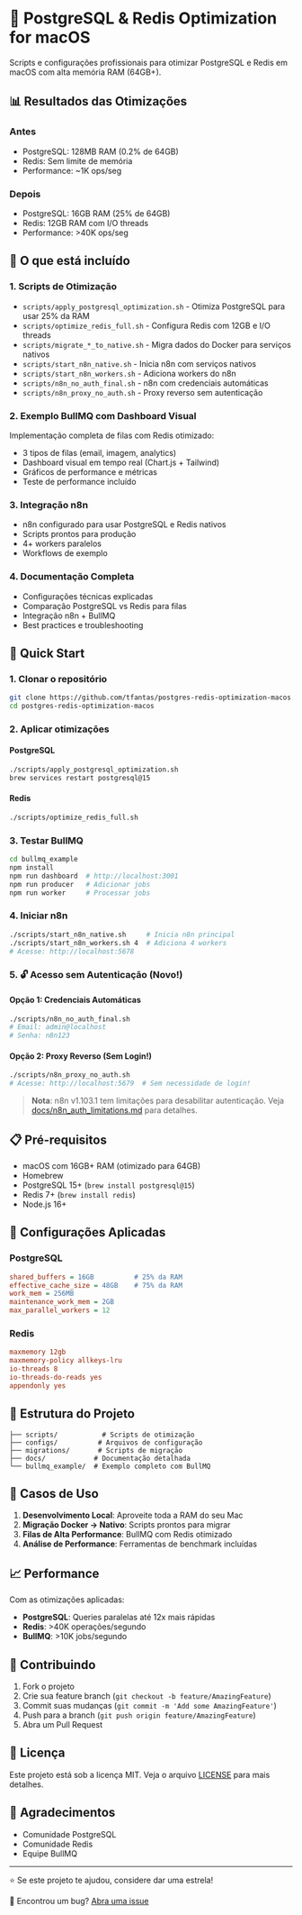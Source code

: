 # 🚀 PostgreSQL & Redis Optimization for macOS

Scripts e configurações profissionais para otimizar PostgreSQL e Redis em macOS com alta memória RAM (64GB+).

## 📊 Resultados das Otimizações

### Antes
- PostgreSQL: 128MB RAM (0.2% de 64GB)
- Redis: Sem limite de memória
- Performance: ~1K ops/seg

### Depois
- PostgreSQL: 16GB RAM (25% de 64GB)
- Redis: 12GB RAM com I/O threads
- Performance: >40K ops/seg

## 🎯 O que está incluído

### 1. Scripts de Otimização
- `scripts/apply_postgresql_optimization.sh` - Otimiza PostgreSQL para usar 25% da RAM
- `scripts/optimize_redis_full.sh` - Configura Redis com 12GB e I/O threads
- `scripts/migrate_*_to_native.sh` - Migra dados do Docker para serviços nativos
- `scripts/start_n8n_native.sh` - Inicia n8n com serviços nativos
- `scripts/start_n8n_workers.sh` - Adiciona workers do n8n
- `scripts/n8n_no_auth_final.sh` - n8n com credenciais automáticas
- `scripts/n8n_proxy_no_auth.sh` - Proxy reverso sem autenticação

### 2. Exemplo BullMQ com Dashboard Visual
Implementação completa de filas com Redis otimizado:
- 3 tipos de filas (email, imagem, analytics)
- Dashboard visual em tempo real (Chart.js + Tailwind)
- Gráficos de performance e métricas
- Teste de performance incluído

### 3. Integração n8n
- n8n configurado para usar PostgreSQL e Redis nativos
- Scripts prontos para produção
- 4+ workers paralelos
- Workflows de exemplo

### 4. Documentação Completa
- Configurações técnicas explicadas
- Comparação PostgreSQL vs Redis para filas
- Integração n8n + BullMQ
- Best practices e troubleshooting

## 🚀 Quick Start

### 1. Clonar o repositório
```bash
git clone https://github.com/tfantas/postgres-redis-optimization-macos.git
cd postgres-redis-optimization-macos
```

### 2. Aplicar otimizações

#### PostgreSQL
```bash
./scripts/apply_postgresql_optimization.sh
brew services restart postgresql@15
```

#### Redis
```bash
./scripts/optimize_redis_full.sh
```

### 3. Testar BullMQ
```bash
cd bullmq_example
npm install
npm run dashboard  # http://localhost:3001
npm run producer   # Adicionar jobs
npm run worker     # Processar jobs
```

### 4. Iniciar n8n
```bash
./scripts/start_n8n_native.sh     # Inicia n8n principal
./scripts/start_n8n_workers.sh 4  # Adiciona 4 workers
# Acesse: http://localhost:5678
```

### 5. 🔓 Acesso sem Autenticação (Novo!)

#### Opção 1: Credenciais Automáticas
```bash
./scripts/n8n_no_auth_final.sh
# Email: admin@localhost
# Senha: n8n123
```

#### Opção 2: Proxy Reverso (Sem Login!)
```bash
./scripts/n8n_proxy_no_auth.sh
# Acesse: http://localhost:5679  # Sem necessidade de login!
```

> **Nota**: n8n v1.103.1 tem limitações para desabilitar autenticação. Veja [docs/n8n_auth_limitations.md](docs/n8n_auth_limitations.md) para detalhes.

## 📋 Pré-requisitos

- macOS com 16GB+ RAM (otimizado para 64GB)
- Homebrew
- PostgreSQL 15+ (`brew install postgresql@15`)
- Redis 7+ (`brew install redis`)
- Node.js 16+

## 🔧 Configurações Aplicadas

### PostgreSQL
```ini
shared_buffers = 16GB          # 25% da RAM
effective_cache_size = 48GB    # 75% da RAM
work_mem = 256MB
maintenance_work_mem = 2GB
max_parallel_workers = 12
```

### Redis
```ini
maxmemory 12gb
maxmemory-policy allkeys-lru
io-threads 8
io-threads-do-reads yes
appendonly yes
```

## 📂 Estrutura do Projeto

```
├── scripts/           # Scripts de otimização
├── configs/          # Arquivos de configuração
├── migrations/       # Scripts de migração
├── docs/            # Documentação detalhada
└── bullmq_example/  # Exemplo completo com BullMQ
```

## 🎯 Casos de Uso

1. **Desenvolvimento Local**: Aproveite toda a RAM do seu Mac
2. **Migração Docker → Nativo**: Scripts prontos para migrar
3. **Filas de Alta Performance**: BullMQ com Redis otimizado
4. **Análise de Performance**: Ferramentas de benchmark incluídas

## 📈 Performance

Com as otimizações aplicadas:

- **PostgreSQL**: Queries paralelas até 12x mais rápidas
- **Redis**: >40K operações/segundo
- **BullMQ**: >10K jobs/segundo

## 🤝 Contribuindo

1. Fork o projeto
2. Crie sua feature branch (`git checkout -b feature/AmazingFeature`)
3. Commit suas mudanças (`git commit -m 'Add some AmazingFeature'`)
4. Push para a branch (`git push origin feature/AmazingFeature`)
5. Abra um Pull Request

## 📝 Licença

Este projeto está sob a licença MIT. Veja o arquivo [LICENSE](LICENSE) para mais detalhes.

## 🙏 Agradecimentos

- Comunidade PostgreSQL
- Comunidade Redis
- Equipe BullMQ

---

⭐ Se este projeto te ajudou, considere dar uma estrela!

🐛 Encontrou um bug? [Abra uma issue](https://github.com/tfantas/postgres-redis-optimization-macos/issues)
